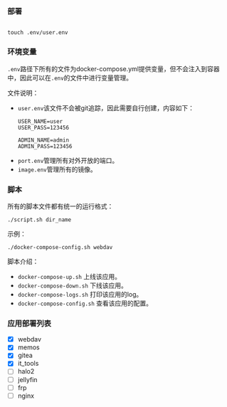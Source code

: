 
### 部署

```shell

touch .env/user.env

```

### 环境变量

`.env`路径下所有的文件为docker-compose.yml提供变量，但不会注入到容器中，因此可以在`.env`的文件中进行变量管理。

文件说明：
- `user.env`该文件不会被git追踪，因此需要自行创建，内容如下：
    ```shell
    USER_NAME=user
    USER_PASS=123456

    ADMIN_NAME=admin
    ADMIN_PASS=123456
    ```
- `port.env`管理所有对外开放的端口。
- `image.env`管理所有的镜像。

### 脚本

所有的脚本文件都有统一的运行格式：
```shell
./script.sh dir_name
```

示例：
```shell
./docker-compose-config.sh webdav
```

脚本介绍：
- `docker-compose-up.sh` 上线该应用。
- `docker-compose-down.sh` 下线该应用。
- `docker-compose-logs.sh` 打印该应用的log。
- `docker-compose-config.sh` 查看该应用的配置。


### 应用部署列表

- [x] webdav
- [x] memos
- [x] gitea
- [x] it_tools
- [ ] halo2
- [ ] jellyfin
- [ ] frp
- [ ] nginx